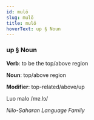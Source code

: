 ```yaml
---
id: mulö
slug: mulö
title: mulö
hoverText: up § Noun
---
```


### up § Noun

**Verb**: to be the top/above region

**Noun**: top/above region

**Modifier**: top-related/above/up

Luo malo /mɐ.lɔ/

*Nilo-Saharan Language Family*